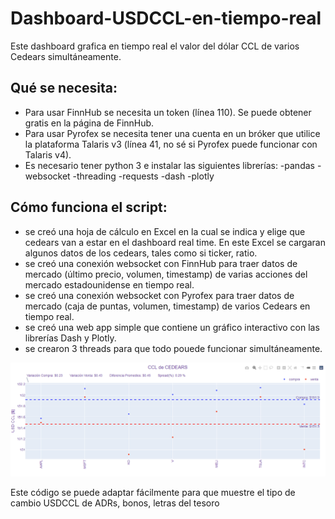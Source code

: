 # Dashboard-USDCCL-en-tiempo-real
Este dashboard grafica en tiempo real el valor del dólar CCL de varios Cedears simultáneamente.

## Qué se necesita:
+ Para usar FinnHub se necesita un token (línea 110). Se puede obtener gratis en la página de FinnHub.
+ Para usar Pyrofex se necesita tener una cuenta en un bróker que utilice la plataforma Talaris v3 (línea 41, no sé si Pyrofex puede funcionar con Talaris v4).
+ Es necesario tener python 3 e instalar las siguientes librerías:
 -pandas
 -websocket
 -threading
 -requests
 -dash
 -plotly
 
## Cómo funciona el script:

+ se creó una hoja de cálculo en Excel en la cual se indica y elige que cedears van a estar en el dashboard real time. En este Excel se cargaran algunos datos de los cedears, tales como si ticker, ratio.
+  se creó una conexión websocket con FinnHub para traer datos de mercado (último precio, volumen, timestamp) de varias acciones del mercado estadounidense en tiempo real.
+  se creó una conexión websocket con Pyrofex para traer datos de mercado (caja de puntas, volumen, timestamp) de varios Cedears en tiempo real.
+  se creó una web app simple que contiene un gráfico interactivo con las librerías Dash y Plotly.
+  se crearon 3 threads para que todo pouede funcionar simultáneamente.

![](Panel%20Cedears.png)

Este código se puede adaptar fácilmente para que muestre el tipo de cambio USDCCL de ADRs, bonos, letras del tesoro

